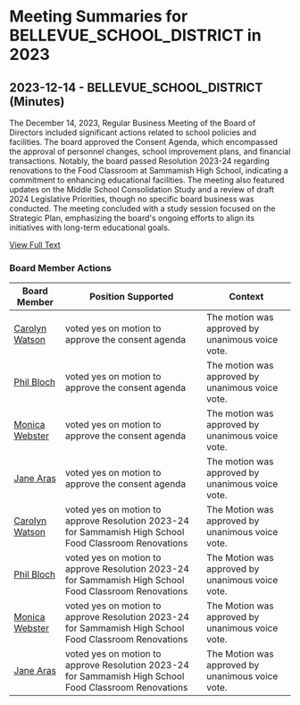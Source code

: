 # Meeting Summaries for BELLEVUE_SCHOOL_DISTRICT in 2023

## 2023-12-14 - BELLEVUE_SCHOOL_DISTRICT (Minutes)

The December 14, 2023, Regular Business Meeting of the Board of Directors included significant actions related to school policies and facilities. The board approved the Consent Agenda, which encompassed the approval of personnel changes, school improvement plans, and financial transactions. Notably, the board passed Resolution 2023-24 regarding renovations to the Food Classroom at Sammamish High School, indicating a commitment to enhancing educational facilities. The meeting also featured updates on the Middle School Consolidation Study and a review of draft 2024 Legislative Priorities, though no specific board business was conducted. The meeting concluded with a study session focused on the Strategic Plan, emphasizing the board's ongoing efforts to align its initiatives with long-term educational goals.

[View Full Text](https://raw.githubusercontent.com/VoronoiPerspectives/WashingtonStateSchoolBoardExplorer/refs/heads/main/data/countries/usa/states/wa/counties/king/school_boards/bellevue_school_district/2023/processed/2023-12-14-minutes.txt)

### Board Member Actions

| Board Member | Position Supported | Context |
|--------------|--------------------|---------|
| [Carolyn Watson](board_member_116.md) | voted yes on motion to approve the consent agenda | The motion was approved by unanimous voice vote. |
| [Phil Bloch](board_member_115.md) | voted yes on motion to approve the consent agenda | The motion was approved by unanimous voice vote. |
| [Monica Webster](board_member_118.md) | voted yes on motion to approve the consent agenda | The motion was approved by unanimous voice vote. |
| [Jane Aras](board_member_119.md) | voted yes on motion to approve the consent agenda | The motion was approved by unanimous voice vote. |
| [Carolyn Watson](board_member_116.md) | voted yes on motion to approve Resolution 2023-24 for Sammamish High School Food Classroom Renovations | The Motion was approved by unanimous voice vote. |
| [Phil Bloch](board_member_115.md) | voted yes on motion to approve Resolution 2023-24 for Sammamish High School Food Classroom Renovations | The Motion was approved by unanimous voice vote. |
| [Monica Webster](board_member_118.md) | voted yes on motion to approve Resolution 2023-24 for Sammamish High School Food Classroom Renovations | The Motion was approved by unanimous voice vote. |
| [Jane Aras](board_member_119.md) | voted yes on motion to approve Resolution 2023-24 for Sammamish High School Food Classroom Renovations | The Motion was approved by unanimous voice vote. |

